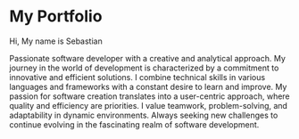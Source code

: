 # My Portfolio

Hi, My name is Sebastian

Passionate software developer with a creative and analytical approach. My journey in the world of development is characterized by a commitment to innovative and efficient solutions. I combine technical skills in various languages and frameworks with a constant desire to learn and improve. My passion for software creation translates into a user-centric approach, where quality and efficiency are priorities. I value teamwork, problem-solving, and adaptability in dynamic environments. Always seeking new challenges to continue evolving in the fascinating realm of software development.
